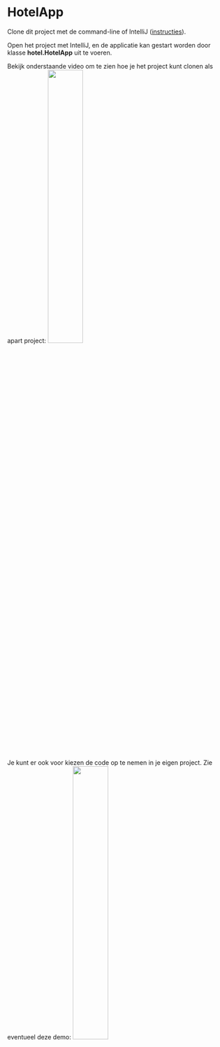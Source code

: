 HotelApp
===================================

Clone dit project met de command-line of IntelliJ ([instructies](https://www.jetbrains.com/help/idea/manage-projects-hosted-on-github.html#clone-from-GitHub)).     

Open het project met IntelliJ, en de applicatie kan gestart worden door klasse **hotel.HotelApp** uit te voeren.  

Bekijk onderstaande video om te zien hoe je het project kunt clonen als apart project:
[<img src="https://img.youtube.com/vi/RG6jqaXJVPI/maxresdefault.jpg" width="40%">](https://www.youtube.com/watch?v=RG6jqaXJVPI)

Je kunt er ook voor kiezen de code op te nemen in je eigen project. Zie eventueel deze demo:
[<img src="https://img.youtube.com/vi/_2XZgoeRTqI/maxresdefault.jpg" width="40%">](https://www.youtube.com/watch?v=_2XZgoeRTqI)